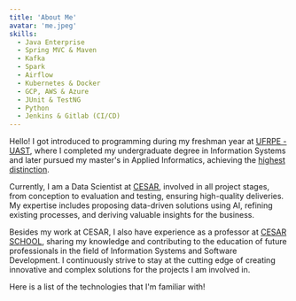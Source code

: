 ```yaml
---
title: 'About Me'
avatar: 'me.jpeg'
skills:
  - Java Enterprise
  - Spring MVC & Maven
  - Kafka
  - Spark
  - Airflow
  - Kubernetes & Docker
  - GCP, AWS & Azure
  - JUnit & TestNG
  - Python
  - Jenkins & Gitlab (CI/CD)
---
```


Hello! I got introduced to programming during my freshman year at [UFRPE - UAST](http://www.uast.ufrpe.br/), where I completed my undergraduate degree in Information Systems and later pursued my master's in Applied Informatics, achieving the [highest distinction](https://drive.google.com/file/d/1Cx-mqGDGHTt1wHMShaDM396_Uj-anqjv/view?usp=sharing).

Currently, I am a Data Scientist at [CESAR](https://www.cesar.org.br/), involved in all project stages, from conception to evaluation and testing, ensuring high-quality deliveries. My expertise includes proposing data-driven solutions using AI, refining existing processes, and deriving valuable insights for the business.

Besides my work at CESAR, I also have experience as a professor at [CESAR SCHOOL](https://www.cesar.school/), sharing my knowledge and contributing to the education of future professionals in the field of Information Systems and Software Development. I continuously strive to stay at the cutting edge of creating innovative and complex solutions for the projects I am involved in.

Here is a list of the technologies that I'm familiar with!

